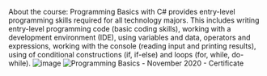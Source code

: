 About the course:
Programming Basics with C# provides entry-level programming skills required for all technology majors. This includes writing entry-level programming code (basic coding skills), working with a development environment (IDE), using variables and data, operators and expressions, working with the console (reading input and printing results), using of conditional constructions (if, if-else) and loops (for, while, do-while).
![image](https://user-images.githubusercontent.com/117260079/220763573-6cf64461-aaa4-4400-b031-cfaa156eba06.png)
![Programming Basics - November 2020 - Certificate](https://user-images.githubusercontent.com/117260079/220763857-00577ee0-c16a-4936-bca0-dfa77d0bcece.jpeg)
